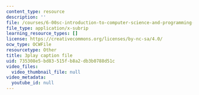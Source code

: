 ```yaml
---
content_type: resource
description: ''
file: /courses/6-00sc-introduction-to-computer-science-and-programming-spring-2011/735308e5bd83515fb8a2db3b0788d51c_hGQw3KJ7i6Q.vtt
file_type: application/x-subrip
learning_resource_types: []
license: https://creativecommons.org/licenses/by-nc-sa/4.0/
ocw_type: OCWFile
resourcetype: Other
title: 3play caption file
uid: 735308e5-bd83-515f-b8a2-db3b0788d51c
video_files:
  video_thumbnail_file: null
video_metadata:
  youtube_id: null
---
```

